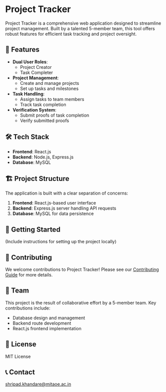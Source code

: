 # Project Tracker

Project Tracker is a comprehensive web application designed to streamline project management. Built by a talented 5-member team, this tool offers robust features for efficient task tracking and project oversight.

## 🚀 Features

- **Dual User Roles**: 
  - Project Creator
  - Task Completer
- **Project Management**:
  - Create and manage projects
  - Set up tasks and milestones
- **Task Handling**:
  - Assign tasks to team members
  - Track task completion
- **Verification System**:
  - Submit proofs of task completion
  - Verify submitted proofs

## 🛠️ Tech Stack

- **Frontend**: React.js
- **Backend**: Node.js, Express.js
- **Database**: MySQL

## 🏗️ Project Structure

The application is built with a clear separation of concerns:

1. **Frontend**: React.js-based user interface
2. **Backend**: Express.js server handling API requests
3. **Database**: MySQL for data persistence

## 🚀 Getting Started

(Include instructions for setting up the project locally)

## 🤝 Contributing

We welcome contributions to Project Tracker! Please see our [Contributing Guide](CONTRIBUTING.md) for more details.

## 👥 Team

This project is the result of collaborative effort by a 5-member team. Key contributions include:

- Database design and management
- Backend route development
- React.js frontend implementation

## 📄 License

MIT License

## 📞 Contact

shripad.khandare@mitaoe.ac.in

